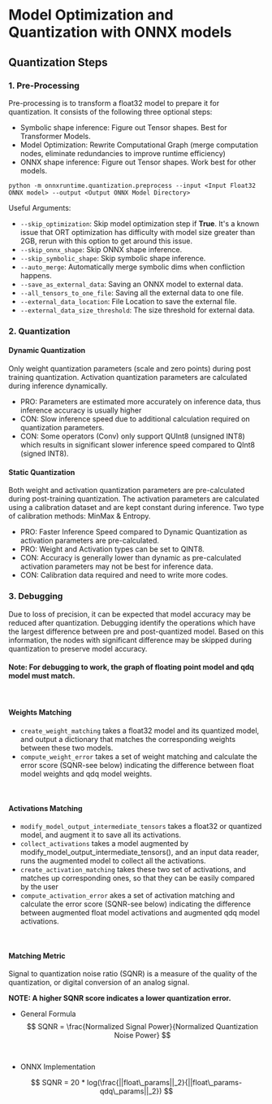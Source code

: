 # Model Optimization and Quantization with ONNX models

## Quantization Steps
### 1. Pre-Processing
Pre-processing is to transform a float32 model to prepare it for quantization. It consists of the following three optional steps:
- Symbolic shape inference: Figure out Tensor shapes. Best for Transformer Models.
- Model Optimization: Rewrite Computational Graph (merge computation nodes, eliminate redundancies to improve runtime efficiency)
- ONNX shape inference: Figure out Tensor shapes. Work best for other models.
```
python -m onnxruntime.quantization.preprocess --input <Input Float32 ONNX model> --output <Output ONNX Model Dỉrectory>
```

Useful Arguments:
- `--skip_optimization`: Skip model optimization step if **True**. It's a known issue that ORT optimization has difficulty with model size greater than 2GB, rerun with this option to get around this issue.
- `--skip_onnx_shape`: Skip ONNX shape inference. 
- `--skip_symbolic_shape`: Skip symbolic shape inference.
- `--auto_merge`: Automatically merge symbolic dims when confliction happens.
- `--save_as_external_data`: Saving an ONNX model to external data.
- `--all_tensors_to_one_file`: Saving all the external data to one file.
- `--external_data_location`: File Location to save the external file.
- `--external_data_size_threshold`: The size threshold for external data.

### 2. Quantization
#### **Dynamic Quantization**

Only weight quantization parameters (scale and zero points) during post training quantization. Activation quantization parameters are calculated during inference dynamically. 

- PRO: Parameters are estimated more accurately on inference data, thus inference accuracy is usually higher
- CON: Slow inference speed due to additional calculation required on quantization parameters.
- CON: Some operators (Conv) only support QUInt8 (unsigned INT8) which results in significant slower inference speed compared to QInt8 (signed INT8).

#### **Static Quantization**

Both weight and activation quantization parameters are pre-calculated during post-training quantization. The activation parameters are calculated using a calibration dataset and are kept constant during inference. Two type of calibration methods: MinMax & Entropy.

- PRO: Faster Inference Speed compared to Dynamic Quantization as activation parameters are pre-calculated.
- PRO: Weight and Activation types can be set to QINT8.
- CON: Accuracy is generally lower than dynamic as pre-calculated activation parameters may not be best for inference data.
- CON: Calibration data required and need to write more codes. 

### 3. Debugging

Due to loss of precision, it can be expected that model accuracy may be reduced after quantization. Debugging identify the operations which have the largest difference between pre and post-quantized model. Based on this information, the nodes with significant difference may be skipped during quantization to preserve model accuracy.

#### **Note: For debugging to work, the graph of floating point model and qdq model must match.**

<br>

#### **Weights Matching**
- `create_weight_matching` takes a float32 model and its quantized model, and output a dictionary that matches the corresponding weights between these two models.
- `compute_weight_error` takes a set of weight matching and calculate the error score (SQNR-see below) indicating the difference between float model weights and qdq model weights.
<br>

#### **Activations Matching**
- `modify_model_output_intermediate_tensors` takes a float32 or quantized model, and augment it to save all its activations.
- `collect_activations` takes a model augmented by modify_model_output_intermediate_tensors(), and an input data reader, runs the augmented model to collect all the activations.
- `create_activation_matching` takes these two set of activations, and matches up corresponding ones, so that they can be easily compared by the user
- `compute_activation_error` akes a set of activation matching and calculate the error score (SQNR-see below) indicating the difference between augmented float model activations and augmented qdq model activations.

<br>

#### **Matching Metric**
Signal to quantization noise ratio (SQNR) is a measure of the quality of the quantization, or digital conversion of an analog signal.

**NOTE: A higher SQNR score indicates a lower quantization error.**

- General Formula
$$ SQNR = \frac{Normalized Signal Power}{Normalized Quantization Noise Power} $$

<br>

- ONNX Implementation

$$ SQNR = 20 * log(\frac{||float\_params||_2}{||float\_params-qdq\_params||_2}) $$


